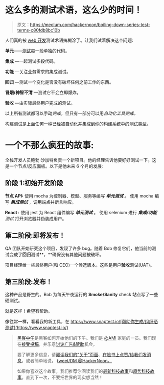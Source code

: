 # 这么多的测试术语，这么少的时间！

> 原文：<https://medium.com/hackernoon/boiling-down-series-test-terms-c80fdb8bc10b>

人们真的被 [web 开发](https://hackernoon.com/tagged/web-development)测试术语搞糊涂了。让我们试着解决这个问题:

**单元**——[测试](https://hackernoon.com/tagged/test)每一段单独的代码。

**集成** —一起测试多段代码。

**功能** —关注业务需求的集成测试。

**回归** —测试一个变化是否没有破坏任何之前工作的东西。

**冒烟/神智不清** —测试它不会立即爆炸。

**验收** —由实际最终用户完成的测试。

以上所有测试都可以手动*完成*，但只有一部分可以用*自动化工具完成。*

构建测试是上面任何一种已经被自动化并集成到你的构建系统中的测试类型。

# 一个不那么疯狂的故事:

全栈开发人员鲍勃·沙加特负责一个新项目。他的经理告诉他要好好测试一下。这是一个节点/反应面板。以下是他未来 6 个月的发展:

## 阶段 1:初始开发阶段

**节点 API:**
使用 mocha 为控制器、模型、服务等编写 ***单元测试*** 。
使用 mocha 编写 ***集成测试*** ，调用端点并断言响应。

**React :**
使用 jest 为 React 组件编写 ***单元测试*** 。
使用 selenium 进行 ***集成/功能*** *测试* 打开浏览器并伪装成用户。

## 第二阶段:即将发布！

QA 团队开始研究这个项目，发现了许多 bug。随着 Bob 修复它们，他当前的测试变成了**回归**测试**，**确保没有其他问题被破坏。

项目经理给一些最终用户(和 CEO)一个候选版本。这些是用户**验收**测试(UAT)。

## 第三阶段:发布！

这种产品是野生的。Bob 为每天午夜运行的 **Smoke/Sanity** check 站点写了一些硒测试。

就是这样！希望有帮助。

像往常一样，看看我的新工具，在 https://www.snaptest.io/[帮助你生成/组织硒测试](https://www.snaptest.io/)

> [黑客中午](http://bit.ly/Hackernoon)是黑客如何开始他们的下午。我们是 [@AMI](http://bit.ly/atAMIatAMI) 家庭的一员。我们现在[接受投稿](http://bit.ly/hackernoonsubmission)，并乐意[讨论广告&赞助](mailto:partners@amipublications.com)机会。
> 
> 要了解更多信息，请[阅读我们的“关于”页面](https://goo.gl/4ofytp)、[在脸书上点赞/给我们发消息](http://bit.ly/HackernoonFB)，或者简单地说， [tweet/DM @HackerNoon。](https://goo.gl/k7XYbx)
> 
> 如果你喜欢这个故事，我们推荐你阅读我们的[最新科技故事](http://bit.ly/hackernoonlatestt)和[趋势科技故事](https://hackernoon.com/trending)。直到下一次，不要把世界的现实想当然！